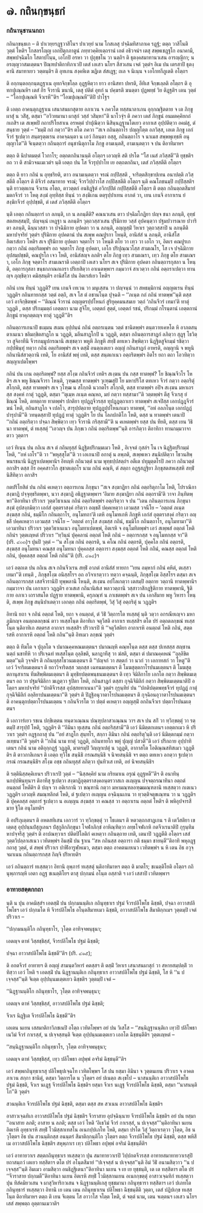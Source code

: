 <h1>๗. กถินกฺขนฺธกํ</h1>
<h3>กถินานุชานนกถา</h3>
<p> กถินกฺขนฺธเก   – ติ ปาเวยฺยรฎฺฐวาสิโนฯ ปาเวยฺยํ นาม โกสเลสุ ปจฺฉิมทิสาภาเค รฎฺฐํ; ตตฺถ  วาสิโนติ วุตฺตํ โหติฯ โกสลรโญฺญ เอกปิตุกภาตูนํ ภทฺทวคฺคิยเตฺถรานํ เอตํ อธิวจนํฯ เตสุ สพฺพเชฎฺฐโก อนาคามี, สพฺพปจฺฉิมโก โสตาปโนฺน, เอโกปิ อรหา วา ปุถุชฺชโน วา นตฺถิฯ ติ ธุตงฺคสมาทานวเสน อารญฺญิกา; น อรญฺญวาสมเตฺตนฯ ปิณฺฑปาติกาทิภาเวปิ เตสํ เอเสว นโยฯ สีสวเสน เจตํ วุตฺตํฯ อิเม ปน เตรสาปิ ธุตงฺคานิ สมาทาเยว วตฺตนฺติฯ ติ อุทเกน สงฺคหิเต ฆฎิเต สํสเฎฺฐ; ถเล จ นิเนฺน จ เอโกทกีภูเตติ อโตฺถฯ</p>


<p>ติ อกฺกนฺตอกฺกนฺตฎฺฐาเน อุทกจิกฺขโลฺล อุฎฺฐหิตฺวา ยาว อานิสทา ปหรติ, อีทิเส จิกฺขเลฺลติ อโตฺถฯ ติ อุทกปุเณฺณหิฯ เตสํ กิร จีวรานิ ฆนานิ, เตสุ ปติตํ อุทกํ น ปคฺฆรติ ฆนตฺตา ปุฎพทฺธํ วิย ติฎฺฐติฯ เตน วุตฺตํ – ‘‘โอกปุเณฺณหิ จีวเรหี’’ติฯ ‘‘โอฆปุเณฺณหี’’ติปิ ปาโฐฯ</p>


<p>ติ เอตฺถ อาคนฺตุกฎฺฐาเน เสนาสนผาสุตาย อภาเวน จ ภควโต ทสฺสนาลาเภน อุกฺกณฺฐิตตาย จ เต ภิกฺขู ผาสุํ น วสิํสุ, ตสฺมา ‘‘อวิวทมานา ผาสุกํ วสฺสํ วสิมฺหา’’ติ นาโวจุํฯ ติ ภควา เตสํ ภิกฺขูนํ อนมตคฺคิยกถํ กเถสิฯ เต สเพฺพปิ กถาปริโยสาเน อรหตฺตํ ปาปุณิตฺวา นิสินฺนฎฺฐานโตเยว อากาเส อุปฺปติตฺวา อคมํสุ, ตํ สนฺธาย วุตฺตํ – ‘‘ธมฺมิํ กถํ กตฺวา’’ติฯ ตโต ภควา ‘‘สเจ กถินตฺถาโร ปญฺญโตฺต อภวิสฺส, เอเต ภิกฺขู เอกํ จีวรํ ฐเปตฺวา สนฺตรุตฺตเรน อาคจฺฉนฺตา น เอวํ กิลนฺตา อสฺสุ, กถินตฺถาโร จ นาเมส สพฺพพุเทฺธหิ อนุญฺญาโต’’ติ จิเนฺตตฺวา กถินตฺถารํ อนุชานิตุกาโม ภิกฺขู อามเนฺตสิ, อามเนฺตตฺวา จ ปน ติอาทิมาหฯ</p>


<p>ตตฺถ   ติ นิปาตมตฺตํ โวกาโร; อตฺถตกถินานนฺติ อโตฺถฯ เอวญฺหิ สติ ปรโต ‘‘โส เนสํ ภวิสฺสตี’’ติ ยุชฺชติฯ อถ วา ติ สามิวจนเมเวตํฯ นฺติ เอตฺถ ปน โส จีวรุปฺปาโท เย อตฺถตกถินา, เตสํ ภวิสฺสตีติ อโตฺถฯ</p>


<p>ตตฺถ ติ ยาว กถินํ น อุทฺธริยติ, ตาว อนามเนฺตตฺวา จรณํ กปฺปิสฺสติ , จาริตฺตสิกฺขาปเทน อนาปตฺติ ภวิสฺสตีติ อโตฺถฯ ติ ติจีวรํ อสมาทาย จรณํ; จีวรวิปฺปวาโส กปฺปิสฺสตีติ อโตฺถฯ นฺติ คณโภชนมฺปิ กปฺปิสฺสติฯ นฺติ ยาวตฺตเกน จีวเรน อโตฺถ, ตาวตฺตกํ อนธิฎฺฐิตํ อวิกปฺปิตํ กปฺปิสฺสตีติ อโตฺถฯ ติ ตตฺถ กถินตฺถตสีมายํ มตกจีวรํ วา โหตุ สงฺฆํ อุทฺทิสฺส ทินฺนํ วา สงฺฆิเกน ตตฺรุปฺปาเทน อาภตํ วา, เยน เกนจิ อากาเรน ยํ สงฺฆิกจีวรํ อุปฺปชฺชติ, ตํ เตสํ ภวิสฺสตีติ อโตฺถฯ</p>


<p>นฺติ เอตฺถ กถินตฺถารํ เก ลภนฺติ, เก น ลภนฺตีติ? คณนวเสน ตาว ปจฺฉิมโกฎิยา ปญฺจ ชนา ลภนฺติ, อุทฺธํ สตสหสฺสมฺปิ, ปญฺจนฺนํ เหฎฺฐา น ลภนฺติฯ วุตฺถวสฺสวเสน ปุริมิกาย วสฺสํ อุปคนฺตฺวา ปฐมปวารณาย ปวาริตา ลภนฺติ, ฉินฺนวสฺสา วา ปจฺฉิมิกาย อุปคตา วา น ลภนฺติ, อญฺญสฺมิํ วิหาเร วุตฺถวสฺสาปิ น ลภนฺตีติ มหาปจฺจริยํ วุตฺตํฯ ปุริมิกาย อุปคตานํ ปน สเพฺพ คณปูรกา โหนฺติ, อานิสํสํ น ลภนฺติ, อานิสํโส อิตเรสํเยว โหติฯ สเจ ปุริมิกาย อุปคตา จตฺตาโร วา โหนฺติ ตโย วา เทฺว วา เอโก วา, อิตเร คณปูรเก กตฺวา กถินํ อตฺถริตพฺพํฯ อถ จตฺตาโร ภิกฺขู อุปคตา, เอโก ปริปุณฺณวโสฺส สามเณโร, โส เจ ปจฺฉิมิกาย อุปสมฺปชฺชติ, คณปูรโก เจว โหติ, อานิสํสญฺจ ลภติฯ ตโย ภิกฺขู เทฺว สามเณรา, เทฺว ภิกฺขู ตโย สามเณรา, เอโก ภิกฺขุ จตฺตาโร สามเณราติ เอตฺถาปิ เอเสว นโยฯ สเจ ปุริมิกาย อุปคตา กถินตฺถารกุสลา น โหนฺติ, อตฺถารกุสลา ขนฺธกภาณกเถรา ปริเยสิตฺวา อาเนตพฺพาฯ กมฺมวาจํ สาเวตฺวา กถินํ อตฺถราเปตฺวา ทานญฺจ ภุญฺชิตฺวา คมิสฺสนฺติฯ อานิสํโส ปน อิตเรสํเยว โหติฯ</p>


<p>กถินํ  เกน ทินฺนํ วฎฺฎติ? เยน เกนจิ เทเวน วา มนุเสฺสน วา ปญฺจนฺนํ วา สหธมฺมิกานํ อญฺญตเรน ทินฺนํ วฎฺฎติฯ กถินทายกสฺส วตฺตํ อตฺถิ, สเจ โส ตํ อชานโนฺต ปุจฺฉติ – ‘‘ภเนฺต กถํ กถินํ ทาตพฺพ’’นฺติ ตสฺส เอวํ อาจิกฺขิตพฺพํ – ‘‘ติณฺณํ จีวรานํ อญฺญตรปฺปโหนกํ สูริยุคฺคมนสมเย วตฺถํ ‘กถินจีวรํ เทมา’ติ ทาตุํ วฎฺฎติ , ตสฺส ปริกมฺมตฺถํ  เอตฺตกา นาม สูจิโย, เอตฺตกํ สุตฺตํ, เอตฺตกํ รชนํ, ปริกมฺมํ กโรนฺตานํ เอตฺตกานํ ภิกฺขูนํ ยาคุภตฺตญฺจ ทาตุํ วฎฺฎตี’’ติฯ</p>


<p>กถินตฺถารเกนาปิ ธเมฺมน สเมน อุปฺปนฺนํ กถินํ อตฺถรเนฺตน วตฺตํ ชานิตพฺพํฯ ตนฺตวายเคหโต หิ อาภตสนฺตาเนเนว ขลิมกฺขิตสาฎโก น วฎฺฎติ, มลีนสาฎโกปิ น วฎฺฎติ, ตสฺมา กถินตฺถารสาฎกํ ลภิตฺวา สุฎฺฐุ โธวิตฺวา สูจิอาทีนิ จีวรกมฺมูปกรณานิ สเชฺชตฺวา พหูหิ ภิกฺขูหิ สทฺธิํ ตทเหว สิพฺพิตฺวา นิฎฺฐิตสูจิกมฺมํ รชิตฺวา กปฺปพินฺทุํ ทตฺวา กถินํ อตฺถริตพฺพํฯ สเจ ตสฺมิํ อนตฺถเตเยว อญฺญํ กถินสาฎกํ อาหรติ, อญฺญานิ จ พหูนิ กถินานิสํสวตฺถานิ เทติ, โย อานิสํสํ พหุํ เทติ, ตสฺส สนฺตเกเนว อตฺถริตพฺพํฯ อิตโร ยถา ตถา โอวทิตฺวา สญฺญาเปตโพฺพฯ</p>


<p>กถินํ ปน เกน อตฺถริตพฺพํ? ยสฺส สโงฺฆ กถินจีวรํ เทติฯ สเงฺฆน ปน กสฺส ทาตพฺพํ? โย ชิณฺณจีวโร โหติฯ สเจ พหู ชิณฺณจีวรา โหนฺติ, วุฑฺฒสฺส ทาตพฺพํฯ วุเฑฺฒสุปิ โย มหาปริโส ตทเหว จีวรํ กตฺวา อตฺถริตุํ สโกฺกติ, ตสฺส ทาตพฺพํฯ สเจ วุโฑฺฒ น สโกฺกติ นวกตโร สโกฺกติ, ตสฺส ทาตพฺพํฯ อปิจ สเงฺฆน มหาเถรสฺส สงฺคหํ กาตุํ วฎฺฎติ, ตสฺมา ‘‘ตุเมฺห ภเนฺต คณฺหถ, มยํ กตฺวา ทสฺสามา’’ติ วตฺตพฺพํฯ ตีสุ จีวเรสุ ยํ ชิณฺณํ โหติ, ตทตฺถาย ทาตพฺพํฯ ปกติยา ทุปฎฺฎจีวรสฺส ทุปฎฺฎตฺถาเยว ทาตพฺพํฯ สเจปิสฺส เอกปฎฺฎจีวรํ ฆนํ โหติ, กถินสาฎโก จ เปลโว, สารุปฺปตฺถาย ทุปฎฺฎปฺปโหนกเมว ทาตพฺพํ, ‘‘อหํ อลภโนฺต เอกปฎฺฎํ ปารุปามี’’ติ วทนฺตสฺสาปิ ทุปฎฺฎํ ทาตุํ วฎฺฎติฯ โย ปน โลภปกติโก โหติ, ตสฺส น ทาตพฺพํฯ เตนาปิ ‘‘กถินํ อตฺถริตฺวา ปจฺฉา สิพฺพิตฺวา เทฺว จีวรานิ กริสฺสามี’’ติ น คเหตพฺพํฯ ยสฺส ปน ทียติ, ตสฺส เยน วิธินา ทาตพฺพํ, ตํ  ทเสฺสตุํ ‘‘เอวญฺจ ปน ภิกฺขเว กถินํ อตฺถริตพฺพ’’นฺติ อารภิตฺวา ติอาทิกา ทานกมฺมวาจา ตาว วุตฺตาฯ</p>


<p>เอวํ ทิเนฺน ปน กถิเน สเจ ตํ กถินทุสฺสํ นิฎฺฐิตปริกมฺมเมว โหติ , อิเจฺจตํ กุสลํฯ โน เจ นิฎฺฐิตปริกมฺมํ โหติ, ‘‘อหํ เถโร’’ติ วา ‘‘พหุสฺสุโต’’ติ วา เอเกนาปิ อกาตุํ น ลพฺภติ, สเพฺพเหว สนฺนิปติตฺวา โธวนสิพฺพนรชนานิ นิฎฺฐาเปตพฺพานิฯ อิทญฺหิ กถินวตฺตํ นาม พุทฺธปฺปสตฺถํฯ อตีเต ปทุมุตฺตโรปิ ภควา กถินวตฺตํ อกาสิฯ ตสฺส กิร อคฺคสาวโก สุชาตเตฺถโร นาม กถินํ คณฺหิ, ตํ สตฺถา อฎฺฐสฎฺฐิยา ภิกฺขุสตสหเสฺสหิ สทฺธิํ นิสีทิตฺวา อกาสิฯ</p>


<p>กตปริโยสิตํ  ปน กถินํ คเหตฺวา อตฺถารเกน ภิกฺขุนา ‘‘สเจ สงฺฆาฎิยา กถินํ อตฺถริตุกาโม โหติ, โปราณิกา สงฺฆาฎิ ปจฺจุทฺธริตพฺพา, นวา สงฺฆาฎิ อธิฎฺฐาตพฺพาฯ ‘อิมาย สงฺฆาฎิยา กถินํ อตฺถรามี’ติ วาจา ภินฺทิตพฺพา’’ติอาทินา ปริวาเร วุตฺตวิธาเนน กถินํ อตฺถริตพฺพํฯ อตฺถริตฺวา จ ปน ‘‘เตน กถินตฺถารเกน ภิกฺขุนา สงฺฆํ อุปสงฺกมิตฺวา เอกํสํ อุตฺตราสงฺคํ กริตฺวา อญฺชลิํ ปคฺคเหตฺวา เอวมสฺส วจนีโย – ‘อตฺถตํ ภเนฺต สงฺฆสฺส กถินํ, ธมฺมิโก กถินตฺถาโร, อนุโมทถา’ติ เตหิ อนุโมทเกหิ ภิกฺขูหิ เอกํสํ อุตฺตราสงฺคํ กริตฺวา อญฺชลิํ ปคฺคเหตฺวา เอวมสฺส วจนีโย – ‘อตฺถตํ อาวุโส สงฺฆสฺส กถินํ, ธมฺมิโก กถินตฺถาโร, อนุโมทามา’’ติ เอวมาทินา ปริวาเร วุตฺตวิธาเนเนว อนุโมทาเปตพฺพํ, อิตเรหิ จ อนุโมทิตพฺพํฯ เอวํ สเพฺพสํ อตฺถตํ โหติ กถินํฯ วุตฺตเญฺหตํ ปริวาเร ‘‘ทฺวินฺนํ ปุคฺคลานํ อตฺถตํ โหติ กถินํ – อตฺถารกสฺส จ อนุโมทกสฺส จา’’ติ (ปริ. ๔๐๓)ฯ ปุนปิ วุตฺตํ – ‘‘น สโงฺฆ กถินํ อตฺถรติ, น คโณ กถินํ อตฺถรติ, ปุคฺคโล กถินํ อตฺถรติ, สงฺฆสฺส อนุโมทนา คณสฺส อนุโมทนา ปุคฺคลสฺส อตฺถารา สงฺฆสฺส อตฺถตํ โหติ กถินํ, คณสฺส อตฺถตํ โหติ กถินํ, ปุคฺคลสฺส อตฺถตํ โหติ กถินํ’’ติ (ปริ. ๔๑๔)ฯ</p>


<p>เอวํ อตฺถเต ปน กถิเน สเจ กถินจีวเรน สทฺธิํ อาภตํ อานิสํสํ ทายกา ‘‘เยน อมฺหากํ กถินํ คหิตํ, ตเสฺสว เทมา’’ติ เทนฺติ , ภิกฺขุสโงฺฆ อนิสฺสโรฯ อถ อวิจาเรตฺวาว ทตฺวา คจฺฉนฺติ, ภิกฺขุสโงฺฆ อิสฺสโรฯ ตสฺมา สเจ กถินตฺถารกสฺส เสสจีวรานิปิ ทุพฺพลานิ โหนฺติ, สเงฺฆน อปโลเกตฺวา เตสมฺปิ อตฺถาย วตฺถานิ ทาตพฺพานิฯ กมฺมวาจา ปน เอกาเยว วฎฺฎติฯ อวเสเส กถินานิสํเส พลววตฺถานิ  วสฺสาวาสิกฎฺฐิติกาย ทาตพฺพานิ, ฐิติกาย อภาเว เถราสนโต ปฎฺฐาย ทาตพฺพานิ, ครุภณฺฑํ น ภาเชตพฺพํฯ สเจ ปน เอกสีมาย พหู วิหารา โหนฺติ, สเพฺพ ภิกฺขู สนฺนิปาเตตฺวา เอกตฺถ กถินํ อตฺถริตพฺพํ, วิสุํ วิสุํ อตฺถริตุํ น วฎฺฎติฯ</p>


<p> อิทานิ ยถา จ กถินํ อตฺถตํ โหติ, ยถา จ อนตฺถตํ, ตํ วิธิํ วิตฺถารโต ทเสฺสตุํ นฺติ วตฺวา อกรณียเญฺจว มหาภูมิกญฺจ อนตฺถตลกฺขณํ ตาว ทเสฺสโนฺต ติอาทิเก จตุวีสติ อากาเร ทเสฺสสิฯ ตโต ปรํ อตฺถตลกฺขณํ ทเสฺสโนฺต นฺติอาทิเก สตฺตรส อากาเร ทเสฺสสิฯ ปริวาเรปิ หิ ‘‘จตุวีสติยา อากาเรหิ อนตฺถตํ โหติ กถินํ, สตฺตรสหิ อากาเรหิ อตฺถตํ โหติ กถิน’’นฺติ อิทเมว ลกฺขณํ วุตฺตํฯ</p>


<p>ตตฺถ  ติ ทีฆโต จ ปุถุลโต จ ปมาณคฺคหณมเตฺตนฯ ปมาณญฺหิ คณฺหโนฺต ตสฺส ตสฺส ปเทสสฺส สญฺชานนตฺถํ นขาทีหิ วา ปริเจฺฉทํ ทเสฺสโนฺต อุลฺลิขติ, นลาฎาทีสุ วา ฆํสติ, ตสฺมา ตํ ปมาณคฺคหณํ ‘‘อุลฺลิขิตมตฺต’’นฺติ วุจฺจติฯ ติ กถินทุสฺสโธวนมเตฺตนฯ ติ ‘‘ปญฺจกํ วา สตฺตกํ วา นวกํ วา เอกาทสกํ วา โหตู’’ติ เอวํ วิจาริตมเตฺตนฯ ติ ยถาวิจาริตสฺส วตฺถสฺส เฉทนมเตฺตนฯ ติ โมฆสุตฺตกาโรปนมเตฺตนฯ ติ โมฆสุตฺตกานุสาเรน ทีฆสิพฺพิตมเตฺตนฯ ติ มุทฺธิยปตฺตพนฺธนมเตฺตนฯ ติ เทฺว จิมิลิกาโย เอกโต กตฺวา สิพฺพิตมเตฺตนฯ อถ วา ปฐมจิมิลิกา ฆเฎตฺวา ฐปิตา โหติ, กถินสาฎกํ ตสฺสา กุจฺฉิจิมิลิกํ กตฺวา สิพฺพิตมเตฺตนาติปิ อโตฺถฯ มหาปจฺจริยํ  ‘‘ปกติจีวรสฺส อุปสฺสยทาเนนา’’ติ วุตฺตํฯ กุรุนฺทิยํ ปน ‘‘ปกติปตฺตพทฺธจีวรํ ทุปฎฺฎํ กาตุํ กุจฺฉิจิมิลิกํ อลฺลิยาปนมเตฺตนา’’ติ วุตฺตํฯ ติ ปิฎฺฐิอนุวาตาโรปนมเตฺตนฯ ติ กุจฺฉิอนอุวาตาโรปนมเตฺตนฯ ติ อาคนฺตุกปตฺตาโรปนมเตฺตน ฯ กถินจีวรโต วา ปตฺตํ คเหตฺวา อญฺญสฺมิํ อกถินจีวเร ปตฺตาโรปนมเตฺตนฯ</p>


<p>ติ เอกวารํเยว รชเน ปกฺขิเตฺตน ทนฺตวเณฺณน ปณฺฑุปลาสวเณฺณน วาฯ สเจ ปน สกิํ วา ทฺวิกฺขตฺตุํ วา รตฺตมฺปิ สารุปฺปํ โหติ, วฎฺฎติฯ ติ ‘‘อิมินา ทุเสฺสน กถินํ อตฺถริสฺสามี’’ติ เอวํ นิมิตฺตกเตนฯ เอตฺตกเมว หิ ปริวาเร วุตฺตํฯ อฎฺฐกถาสุ ปน ‘‘อยํ สาฎโก สุนฺทโร, สกฺกา อิมินา กถินํ อตฺถริตุ’นฺติ เอวํ นิมิตฺตกมฺมํ กตฺวา ลเทฺธนา’’ติ วุตฺตํฯ ติ ‘‘กถินํ นาม ทาตุํ วฎฺฎติ, กถินทายโก พหุํ ปุญฺญํ ปสวตี’’ติ เอวํ ปริกถาย อุปฺปาทิเตนฯ กถินํ นาม อติอุกฺกฎฺฐํ วฎฺฎติ, มาตรมฺปิ วิญฺญาเปตุํ น วฎฺฎติ, อากาสโต โอติณฺณสทิสเมว วฎฺฎตีติฯ ติ ตาวกาลิเกนฯ ติ เอตฺถ ทุวิโธ สนฺนิธิ กรณสนฺนิธิ จ นิจยสนฺนิธิ จฯ ตตฺถ ตทเหว อกตฺวา ฐเปตฺวา กรณํ กรณสนฺนิธิฯ สโงฺฆ อชฺช กถินทุสฺสํ ลภิตฺวา ปุนทิวเส เทติ, อยํ นิจยสนฺนิธิฯ</p>


<p>ติ รตฺตินิสฺสคฺคิเยนฯ ปริวาเรปิ วุตฺตํ – ‘‘นิสฺสคฺคิยํ นาม กริยมาเน อรุณํ อุฎฺฐหตี’’ติฯ ติ อนาทินฺนกปฺปพินฺทุนาฯ ติอาทีสุ ฐเปตฺวา สงฺฆาฎิอุตฺตราสงฺคอนฺตรวาสเก อเญฺญน ปจฺจตฺถรณาทินา อตฺถตํ อนตฺถตํ โหตีติฯ ติ ปญฺจ วา อติเรกานิ วา ขณฺฑานิ กตฺวา มหามณฺฑลอฑฺฒมณฺฑลานิ  ทเสฺสตฺวา กเตเนว วฎฺฎติฯ เอวญฺหิ สมณฺฑลิกตํ โหติ, ตํ ฐเปตฺวา อเญฺญน อจฺฉินฺนเกน วา ทฺวตฺติจตุขเณฺฑน วา น วฎฺฎติฯ ติ ปุคฺคลสฺส อตฺถารํ ฐเปตฺวา น อเญฺญน สงฺฆสฺส วา คณสฺส วา อตฺถาเรน อตฺถตํ โหติฯ ติ พหิอุปจารสีมาย ฐิโต อนุโมทติฯ</p>


<p> ติ  อปริภุเตฺตนฯ ติ อหตสทิเสน เอกวารํ วา ทฺวิกฺขตฺตุํ วา โธเตนฯ ติ หตวตฺถกสาฎเกน ฯ ติ เตวีสติยา เขเตฺตสุ อุปฺปนฺนปํสุกูเลนฯ ปํสุกูลิกภิกฺขุนา โจฬกภิกฺขํ อาหิณฺฑิตฺวา ลทฺธโจฬเกหิ กตจีวเรนาติปิ กุรุนฺทิมหาปจฺจรีสุ วุตฺตํฯ ติ อาปณทฺวาเร ปติตปิโลติกํ คเหตฺวา กถินตฺถาย เทติ, เตนาปิ วฎฺฎตีติ อโตฺถฯ เสสํ วุตฺตวิปลฺลาเสเนว เวทิตพฺพํฯ อิมสฺมิํ ปน ฐาเน ‘‘สห กถินสฺส อตฺถารา กติ ธมฺมา ชายนฺตี’’ติอาทิ พหุอฎฺฐกถาสุ วุตฺตํ, ตํ สพฺพํ ปริวาเร ปาฬิอารูฬฺหเมว, ตสฺมา ตตฺถ อาคตนเยเนว เวทิตพฺพํฯ น หิ เตน อิธ อวุจฺจมาเนน กถินตฺถารกสฺส กิญฺจิ ปริหายติฯ</p>


<p> เอวํ กถินตฺถารํ ทเสฺสตฺวา อิทานิ อุพฺภารํ ทเสฺสตุํ นฺติอาทิมาหฯ ตตฺถ ติ มาตโร; ชเนตฺติโยติ อโตฺถฯ กถินุพฺภารญฺหิ เอตา อฎฺฐ ชเนตฺติโยฯ ตาสุ ปกฺกมนํ อโนฺต อสฺสาติ ฯ เอวํ เสสาปิ เวทิตพฺพาฯ</p>


<h3>อาทายสตฺตกกถา</h3>
<p> นฺติ น ปุน อาคมิสฺสํฯ เอตสฺมิํ ปน ปกฺกมนนฺติเก กถินุทฺธาเร ปฐมํ จีวรปลิโพโธ ฉิชฺชติ, ปจฺฉา อาวาสปลิโพโธฯ เอวํ ปกฺกมโต หิ จีวรปลิโพโธ อโนฺตสีมายเมว ฉิชฺชติ, อาวาสปลิโพโธ สีมาติกฺกเมฯ วุตฺตมฺปิ เจตํ ปริวาเร –</p>


<p>
‘‘ปกฺกมนนฺติโก กถินุทฺธาโร, วุโตฺต อาทิจฺจพนฺธุนา;  
  
เอตญฺจ ตาหํ วิสฺสชฺชิสฺสํ, จีวรปลิโพโธ ปฐมํ ฉิชฺชติ;  
  
ปจฺฉา อาวาสปลิโพโธ ฉิชฺชตี’’ติฯ (ปริ. ๔๑๕);  
</p>
  
<p>ติ อกตจีวรํ อาทายฯ ติ อญฺญํ สามนฺตวิหารํ คตสฺสฯ ติ ตสฺมิํ วิหาเร เสนาสนผาสุกํ วา สหายสมฺปตฺติํ วา ทิสฺวา เอวํ โหติ ฯ เอตสฺมิํ ปน นิฎฺฐานนฺติเก กถินุทฺธาเร อาวาสปลิโพโธ ปฐมํ ฉิชฺชติ, โส หิ ‘‘น ปเจฺจสฺส’’นฺติ จิเตฺต อุปฺปนฺนมเตฺตเยว ฉิชฺชติฯ วุตฺตมฺปิ เจตํ –</p>


<p>
‘‘นิฎฺฐานนฺติโก  
กถินุทฺธาโร, วุโตฺต อาทิจฺจพนฺธุนา;  
  
เอตญฺจ ตาหํ วิสฺสชฺชิสฺสํ, อาวาสปลิโพโธ ปฐมํ ฉิชฺชติ;  
  
จีวเร นิฎฺฐิเต จีวรปลิโพโธ ฉิชฺชตี’’ติฯ  
</p>
  
<p>เอเตน  นเยน เสสมาติกาวิภชเนปิ อโตฺถ เวทิตโพฺพฯ อยํ ปน วิเสโส – ‘‘สนฺนิฎฺฐานนฺติเก เทฺวปิ ปลิโพธา เนวิมํ จีวรํ กาเรสฺสํ, น ปเจฺจสฺสนฺติ จิเตฺต อุปฺปนฺนมเตฺตเยว เอกโต ฉิชฺชนฺตีติฯ วุตฺตเญฺหตํ –</p>


<p>
‘‘สนฺนิฎฺฐานนฺติโก กถินุทฺธาโร, วุโตฺต อาทิจฺจพนฺธุนา;  
  
เอตญฺจ ตาหํ วิสฺสชฺชิสฺสํ, เทฺว ปลิโพธา อปุพฺพํ อจริมํ ฉิชฺชนฺตี’’ติฯ  
</p>
  
<p>เอวํ สพฺพกถินุทฺธาเรสุ ปลิโพธุปเจฺฉโท เวทิตโพฺพฯ โส ปน ยสฺมา อิมินา จ วุตฺตนเยน ปริวาเร จ อาคตภาเวน สกฺกา ชานิตุํ, ตสฺมา วิตฺถารโต น วุโตฺตฯ อยํ ปเนตฺถ สเงฺขโป – นาสนนฺติเก อาวาสปลิโพโธ ปฐมํ ฉิชฺชติ, จีวเร นเฎฺฐ จีวรปลิโพโธ ฉิชฺชติฯ ยสฺมา จีวเร นเฎฺฐ จีวรปลิโพโธ ฉิชฺชติ, ตสฺมา ‘‘นาสนนฺติโก’’ติ วุตฺตํฯ</p>


<p>สวนนฺติเก จีวรปลิโพโธ ปฐมํ ฉิชฺชติ, ตสฺมา ตสฺส สห สวเนน อาวาสปลิโพโธ ฉิชฺชติฯ</p>


<p>อาสาวเจฺฉทิเก อาวาสปลิโพโธ ปฐมํ ฉิชฺชติฯ จีวราสาย อุปจฺฉินฺนาย จีวรปลิโพโธ ฉิชฺชติฯ อยํ ปน ยสฺมา ‘‘อนาสาย ลภติ; อาสาย น ลภติ; ตสฺส เอวํ โหติ ‘อิเธวิมํ จีวรํ กาเรสฺสํ, น ปเจฺจสฺส’’’นฺติอาทินา นเยน อิตเรหิ อุทฺธาเรหิ สทฺธิํ โวมิสฺสกเทสโน อเนกปฺปเภโท โหติ, ตสฺมา ปรโต วิสุํ วิตฺถาเรตฺวา วุโตฺต, อิธ น วุโตฺตฯ อิธ ปน สวนนฺติกสฺส อนนฺตรํ สีมาติกฺกนฺติโก วุโตฺตฯ ตตฺถ จีวรปลิโพโธ ปฐมํ ฉิชฺชติ, ตสฺส พหิสีเม อาวาสปลิโพโธ ฉิชฺชติฯ สหุพฺภาเร เทฺว ปลิโพธา อปุพฺพํ อจริมํ ฉิชฺชนฺตีติฯ</p>


<p> เอวํ   อาทายวาเร สตฺตกถินุทฺธาเร ทเสฺสตฺวา ปุน สมาทายวาเรปิ วิปฺปกตจีวรสฺส อาทายสมาทายวาเรสุปิ ยถาสมฺภวํ เตเยว ทสฺสิตาฯ ตโต ปรํ อโนฺตสีมายํ ‘‘ปเจฺจสฺสํ น ปเจฺจสฺส’’นฺติ อิมํ วิธิํ อนามสิตฺวาว ‘‘น ปเจฺจสฺส’’นฺติ อิมเมว อามสิตฺวา อนธิฎฺฐิเตนา’’ติอาทินา นเยน จ เย เย ยุชฺชนฺติ, เต เต ทสฺสิตาฯ ตโต ปรํ ‘‘จีวราสาย ปกฺกมตี’’ติอาทินา นเยน อิตเรหิ สทฺธิํ โวมิสฺสกนเยน อเนกกฺขตฺตุํ อาสาวเจฺฉทิกํ ทเสฺสตฺวา ปุน ทิสํคมิยวเสน จ ผาสุวิหาริกวเสน จ นิฎฺฐานนฺติเกสุ ยุชฺชมานา กถินุทฺธารา ทสฺสิตาฯ เอวํ  ปเภทโต กถินุทฺธารํ ทเสฺสตฺวา อิทานิ เย เตน เตน กถินุทฺธาเรน ปลิโพธา ฉิชฺชนฺตีติ วุตฺตา, เตสํ ปฎิปเกฺข ทเสฺสโนฺต ติอาทิมาหฯ ตตฺถ ติ เยน จิเตฺตน โส อาวาโส จโตฺต โหติ, ตํ จตฺตํ นาม, เตน จเตฺตนฯ  เอเสว นโยฯ เสสํ สพฺพตฺถ อุตฺตานเมวาติฯ</p>

</p>





